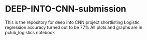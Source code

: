 # DEEP-INTO-CNN-submission
This is the repository for deep into CNN project shortlisting
Logistic regression accuracy turned out to be 77%
All plots and graphs are in pclub_logistics notebook
